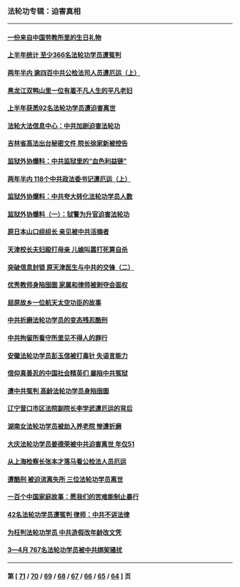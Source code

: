 ### 法轮功专辑：迫害真相
---
#### [一份来自中国劳教所里的生日礼物](../../pages/nf4379/n13777122.md) 
#### [上半年统计 至少366名法轮功学员遭冤判](../../pages/nf4379/n13775603.md) 
#### [两年半内 逾四百中共公检法司人员遭厄运（上）](../../pages/nf4379/n13767733.md) 
#### [黑龙江双鸭山里一位有着不凡人生的平凡老妇](../../pages/nf4379/n13774224.md) 
#### [上半年获悉92名法轮功学员遭迫害离世](../../pages/nf4379/n13772701.md) 
#### [法轮大法信息中心：中共加剧迫害法轮功](../../pages/nf4379/n13772403.md) 
#### [吉林省高法出台秘密文件 院长徐家新被控告](../../pages/nf4379/n13771719.md) 
#### [监狱外协爆料：中共监狱里的“血色利益链”](../../pages/nf4379/n13769954.md) 
#### [两年半内 118个中共政法委书记遭厄运（上）](../../pages/nf4379/n13763600.md) 
#### [监狱外协爆料：中共夸大转化法轮功学员人数](../../pages/nf4379/n13769180.md) 
#### [监狱外协爆料（一）：狱警为升官迫害法轮功](../../pages/nf4379/n13768538.md) 
#### [原日本山口组组长 亲见被中共活摘者](../../pages/nf4379/n13767360.md) 
#### [天津校长夫妇殴打母亲 儿媳叫嚣打死算自杀](../../pages/nf4379/n13767387.md) 
#### [突破信息封锁 原天津医生与中共的交锋（二）](../../pages/nf4379/n13767437.md) 
#### [优秀教师身陷囹圄 家属和律师被剥夺会面权](../../pages/nf4379/n13765832.md) 
#### [屈原故乡一位航天太空功臣的故事](../../pages/nf4379/n13764742.md) 
#### [中共折磨法轮功学员的变态残忍酷刑](../../pages/nf4379/n13762772.md) 
#### [中共拘留所看守所里见不得人的罪行](../../pages/nf4379/n13761656.md) 
#### [安徽法轮功学员彭玉信被打毒针 失语言能力](../../pages/nf4379/n13760892.md) 
#### [信仰真善忍的中国社会精英们 屡陷中共冤狱](../../pages/nf4379/n13760120.md) 
#### [遭中共冤判 高龄法轮功学员身陷囹圄](../../pages/nf4379/n13759378.md) 
#### [辽宁营口市区法院副院长李学武遭厄运的背后](../../pages/nf4379/n13757782.md) 
#### [湖南女法轮功学员被劫入养老院 惨遭折磨](../../pages/nf4379/n13756608.md) 
#### [大庆法轮功学员姜德荣被中共迫害离世 年仅51](../../pages/nf4379/n13755805.md) 
#### [从上海检察长张本才落马看公检法人员厄运](../../pages/nf4379/n13755011.md) 
#### [遭酷刑 被迫流离失所 三位法轮功学员离世](../../pages/nf4379/n13754229.md) 
#### [一百个中国家庭故事：愿我们的苦难能制止暴行](../../pages/nf4379/n13753117.md) 
#### [42名法轮功学员遭冤判 律师：中共不讲法律](../../pages/nf4379/n13753469.md) 
#### [为枉判法轮功学员 中共造假改年龄改文凭](../../pages/nf4379/n13752835.md) 
#### [3—4月 767名法轮功学员被中共绑架骚扰](../../pages/nf4379/n13732751.md) 

---
#### 第 [ [71](./71.md) / [70](./70.md) / [69](./69.md) / [68](./68.md) / [67](./67.md) / [66](./66.md) / [65](./65.md) / [64](./64.md) ] 页
